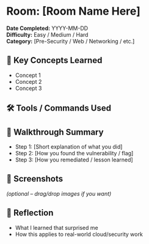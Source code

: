 # Room: [Room Name Here]

**Date Completed:** YYYY-MM-DD  
**Difficulty:** Easy / Medium / Hard  
**Category:** [Pre-Security / Web / Networking / etc.]

## 🔑 Key Concepts Learned
- Concept 1
- Concept 2
- Concept 3

## 🛠️ Tools / Commands Used


## 🚨 Walkthrough Summary
- Step 1: [Short explanation of what you did]  
- Step 2: [How you found the vulnerability / flag]  
- Step 3: [How you remediated / lesson learned]

## 📸 Screenshots
*(optional – drag/drop images if you want)*

## 🧠 Reflection
- What I learned that surprised me
- How this applies to real-world cloud/security work

